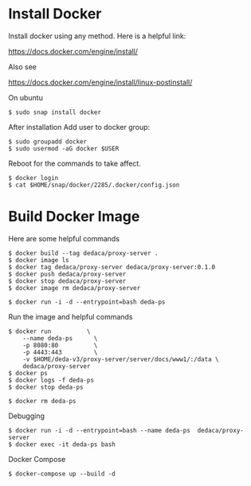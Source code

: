 
# Install Docker

Install docker using any method. Here is a helpful link:

https://docs.docker.com/engine/install/

Also see

https://docs.docker.com/engine/install/linux-postinstall/

On ubuntu

    $ sudo snap install docker

After installation Add user to docker group:

    $ sudo groupadd docker
    $ sudo usermod -aG docker $USER

Reboot for the commands to take affect.

    $ docker login
    $ cat $HOME/snap/docker/2285/.docker/config.json

# Build Docker Image

Here are some helpful commands

    $ docker build --tag dedaca/proxy-server .
    $ docker image ls
    $ docker tag dedaca/proxy-server dedaca/proxy-server:0.1.0
    $ docker push dedaca/proxy-server
    $ docker stop dedaca/proxy-server
    $ docker image rm dedaca/proxy-server

    $ docker run -i -d --entrypoint=bash deda-ps
    

Run the image and helpful commands

    $ docker run          \
        --name deda-ps      \
        -p 8080:80          \
        -p 4443:443         \
        -v $HOME/deda-v3/proxy-server/server/docs/www1/:/data \
        dedaca/proxy-server
    $ docker ps
    $ docker logs -f deda-ps
    $ docker stop deda-ps

    $ docker rm deda-ps

Debugging

    $ docker run -i -d --entrypoint=bash --name deda-ps  dedaca/proxy-server
    $ docker exec -it deda-ps bash

Docker Compose

    $ docker-compose up --build -d

